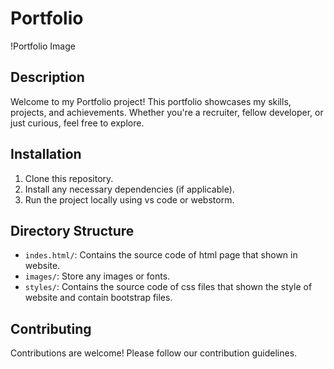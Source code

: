 # Portfolio

!Portfolio Image

## Description
Welcome to my Portfolio project! This portfolio showcases my skills, projects, and achievements. Whether you're a recruiter, fellow developer, or just curious, feel free to explore.

## Installation
1. Clone this repository.
2. Install any necessary dependencies (if applicable).
3. Run the project locally using vs code or webstorm.

## Directory Structure
- `indes.html/`: Contains the source code of html page that shown in website.
- `images/`: Store any images or fonts.
- `styles/`: Contains the source code of css files that shown the style of website and contain bootstrap files.

## Contributing
Contributions are welcome! Please follow our contribution guidelines.


